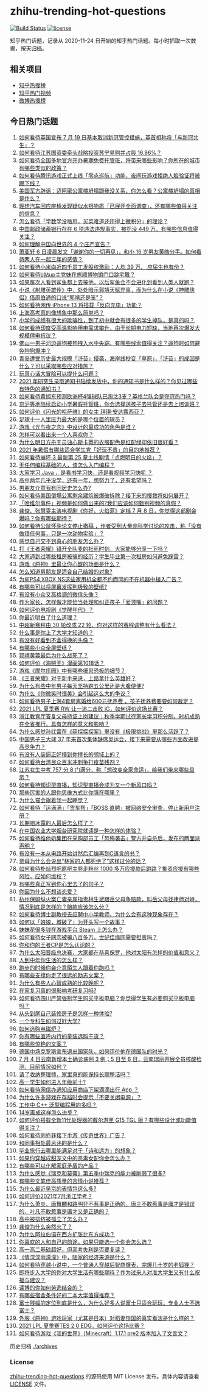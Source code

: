 # zhihu-trending-hot-questions

[![Build Status](https://github.com/justjavac/zhihu-trending-hot-questions/workflows/ci/badge.svg?branch=master)](https://github.com/justjavac/zhihu-trending-hot-questions/actions)
[![license](https://img.shields.io/github/license/justjavac/zhihu-trending-hot-questions)](https://github.com/justjavac/zhihu-trending-hot-questions/blob/master/LICENSE)

知乎热门话题，记录从 2020-11-24 日开始的知乎热门话题。每小时抓取一次数据，按天[归档](./archives)。

## 相关项目

- [知乎热搜榜](https://github.com/justjavac/zhihu-trending-top-search)
- [知乎热门视频](https://github.com/justjavac/zhihu-trending-hot-video)
- [微博热搜榜](https://github.com/justjavac/weibo-trending-hot-search)

## 今日热门话题

<!-- BEGIN -->
<!-- 最后更新时间 Tue Jul 06 2021 14:02:02 GMT+0800 (China Standard Time) -->

1. [如何看待英国宣布 7 月 19
   日基本取消新冠管控措施，英首相称将「与新冠共生」？](https://www.zhihu.com/question/470344047)
2. [如何看待江苏国资委牵头战略投资苏宁易购并占股 16.96%？](https://www.zhihu.com/question/470291430)
3. [如何看待全国多地官方开办暑期免费托管班，将带来哪些影响？你所在的城市有哪些类似的政策？](https://www.zhihu.com/question/469495664)
4. [如何看待腾讯游戏正式上线「零点巡航」功能，夜间玩游戏拒绝人脸验证将被踢下线？](https://www.zhihu.com/question/470166057)
5. [美国军方辟谣：迈阿密公寓楼坍塌跟我没关系，你怎么看？公寓楼坍塌的真相是什么？](https://www.zhihu.com/question/469479306)
6. [理想汽车回应座椅发现疑似水银物质「已展开全面调查」，还有哪些值得关注的信息？](https://www.zhihu.com/question/470160887)
7. [怎么看待「学数学没啥用，买菜难道还用得上微积分」的理论？](https://www.zhihu.com/question/330028623)
8. [中国邮政储蓄银行存在 6 项违法违规事实，被罚没 449
   万，有哪些信息值得关注？](https://www.zhihu.com/question/470180715)
9. [如何理解中国向世界的 4 个庄严宣告？](https://www.zhihu.com/question/469269512)
10. [萧亚轩 6 日凌晨发文「谢谢你的一切再见」，和小 16
    岁男友黄皓分手。如何看待两人在一起三年的感情？](https://www.zhihu.com/question/470346487)
11. [如何看待小米向近四千员工发股权激励：人均 39 万，
    应届生也有份？](https://www.zhihu.com/question/469594067)
12. [如何看待b站up主党妹在旅顺博物馆门口跳宅舞？](https://www.zhihu.com/question/469738970)
13. [如果每次人看到鲨鱼都上去揍他，以后鲨鱼会不会进化到看到人类人就跑？](https://www.zhihu.com/question/469388304)
14. [小说《射雕英雄传》中，处处暗示郭靖天赋异禀，而为什么在小说《神雕侠侣》借周伯通的口说“郭靖还是笨”？](https://www.zhihu.com/question/469671460)
15. [如何看待网传 iPhone 13 将搭载「反向充电」功能？](https://www.zhihu.com/question/470137767)
16. [上海高考真的像想象中那么简单吗？](https://www.zhihu.com/question/461132796)
17. [小学的成绩有很大的欺骗性，到了初中就会有很多的学生掉队，是真的吗？](https://www.zhihu.com/question/433616847)
18. [如何看待印度受高温影响用电需求攀升，由于长期电力短缺，当地再次爆发大规模停电抗议？](https://www.zhihu.com/question/469940844)
19. [佛山一男子河边遛狗被狗拽入水中失踪，有哪些线索值得关注？遛狗时如何避免狗狗爆冲？](https://www.zhihu.com/question/470186017)
20. [青岛遭受历史最大规模「浒苔」侵袭，海岸线秒变「草原」，「浒苔」的成因是什么？可以采取哪些应对措施？](https://www.zhihu.com/question/468731794)
21. [玩真心话大冒险可以提什么问题？](https://www.zhihu.com/question/294716319)
22. [2021
    年研究生录取通知书陆续发放中，你的通知书是什么样的？你见过哪些有特色的通知书？](https://www.zhihu.com/question/463758340)
23. [如何看待黄旭东预测欧洲杯4强球队已淘汰3支？英格兰队会是夺冠热门吗？](https://www.zhihu.com/question/470180410)
24. [京沪等地陆续启动小学暑假托管班，你会选择送孩子去托管还是去上培训班？](https://www.zhihu.com/question/469536387)
25. [如何评价《闪光的哈萨维》的女主 琪琪·安达露西亚？](https://www.zhihu.com/question/465097576)
26. [足球十一人里压力最大的是哪个位置的球员？](https://www.zhihu.com/question/468833811)
27. [游戏《光与夜之恋》中设计的最成功的角色是谁？](https://www.zhihu.com/question/468476422)
28. [怎样可以看出来一个人喜欢你？](https://www.zhihu.com/question/466221460)
29. [为什么明日方舟干员浊心斯卡蒂的衣服配色是红配绿却依旧很好看？](https://www.zhihu.com/question/466888303)
30. [2021 年暑假有哪些适合学生党「好玩不贵」的目的地推荐？](https://www.zhihu.com/question/469476094)
31. [如何看待崩坏 3 最新第 25 章主线剧情「点燃明日的火焰」？](https://www.zhihu.com/question/467124399)
32. [无任何编程基础的人，该怎么入门编程？](https://www.zhihu.com/question/28611887)
33. [大家学习 Java ，是看书学习快，还是看视频学习快呢 ？](https://www.zhihu.com/question/364964514)
34. [高中两年几乎没学，还有一年，想努力了，还有希望吗？](https://www.zhihu.com/question/462084525)
35. [男朋友介意我有同居史怎么办?](https://www.zhihu.com/question/465458023)
36. [如何看待美国倒塌公寓剩余建筑被爆破拆除？接下来的搜救将如何展开？](https://www.zhihu.com/question/470179252)
37. [「哈维尔事件」视频是如何做出来的?我们应该如何甄别视频的真假？](https://www.zhihu.com/question/469908344)
38. [龚俊、张慧雯主演电视剧《你好，火焰蓝》定档 7 月 8
    日，你觉得这部剧会爆吗？你有哪些期待？](https://www.zhihu.com/question/470159833)
39. [如何看待公鼠怀孕论文停止撤稿
    ，作者受到大量非科学讨论的攻击，称「没有做错任何事，只是一次动物实验」？](https://www.zhihu.com/question/470229957)
40. [感觉自己交不到真心的朋友怎么办？](https://www.zhihu.com/question/317167508)
41. [打《王者荣耀》错开全队麦的社死时刻，大家能够分享一下吗？](https://www.zhihu.com/question/467240578)
42. [大家遇到过哪些租房被骗的经历？学生毕业第一次租房如何避免踩雷？](https://www.zhihu.com/question/469950659)
43. [游戏《原神》里最让你心酸的场面是什么？](https://www.zhihu.com/question/462389144)
44. [怎么知道男朋友是适合自己结婚的对象?](https://www.zhihu.com/question/449911702)
45. [为何PS4,XBOX,NS这些家用机全都不约而同的不在机器中植入广告？](https://www.zhihu.com/question/469705352)
46. [有哪些可以将屏幕发挥到极致的壁纸?](https://www.zhihu.com/question/325648700)
47. [有没有小众又高格调的微信头像？](https://www.zhihu.com/question/412524633)
48. [作为家长，怎样做才能恰当处理和纠正孩子「爱顶嘴」的问题？](https://www.zhihu.com/question/461406485)
49. [如何评价电视剧《觉醒年代》？](https://www.zhihu.com/question/392105758)
50. [你最近明白了什么道理？](https://www.zhihu.com/question/431861103)
51. [中超新赛程由 30 轮改成 22
    轮，你对这样的赛程调整有什么看法？](https://www.zhihu.com/question/470208516)
52. [什么事是你上了大学才知道的？](https://www.zhihu.com/question/406491354)
53. [有没有好看到不舍得换的头像？](https://www.zhihu.com/question/368799434)
54. [有哪些小众全屏壁纸？](https://www.zhihu.com/question/440343163)
55. [郭靖黄蓉最后为什么战死了？](https://www.zhihu.com/question/468610755)
56. [如何评价《海贼王》漫画第1018话？](https://www.zhihu.com/question/469303273)
57. [游戏《摩尔庄园》中有哪些细思恐极的细节？](https://www.zhihu.com/question/334609345)
58. [《王者荣耀》对于新手来说，上路拿什么英雄好？](https://www.zhihu.com/question/461187822)
59. [为什么有些中年男子每天坚持跑五公里还是大腹便便?](https://www.zhihu.com/question/457131875)
60. [为什么《你微笑时很美》会引起这么大的争议？](https://www.zhihu.com/question/467798509)
61. [如何看待男子上海4套房离婚给600元抚养费
    ，孩子抚养费要要如何裁定？](https://www.zhihu.com/question/470202472)
62. [2021 LPL 夏季赛 RW 让一追二击败
    iG，如何评价这场比赛？](https://www.zhihu.com/question/470215654)
63. [浙江教育厅答复父母持证上岗建议：秋季学期试行家长学习积分制，时机成熟在全省推行。具有怎样的意义和影响？](https://www.zhihu.com/question/470144683)
64. [为什么感觉孙红雷在《萌探探探案》里没有《极限挑战》里那么活跃了？](https://www.zhihu.com/question/467421033)
65. [中国男子三大球 37
    年来首次集体缺席奥运会，接下来需要从哪些方面改进提高竞争力？](https://www.zhihu.com/question/469581004)
66. [有没有人装逼正好撞到你擅长的领域上的？](https://www.zhihu.com/question/338688699)
67. [如何看待台湾民众百米冲刺争打疫苗残剂？](https://www.zhihu.com/question/469960214)
68. [江苏女生中考 757 分 8
    门满分，称「想改变全家命运」，给我们带来哪些启示？](https://www.zhihu.com/question/470149393)
69. [如何看待知识型直播，知识型直播会成为又一个新风口吗？](https://www.zhihu.com/question/470192255)
70. [那些厉害的人跟你思维方式比你强在哪里？](https://www.zhihu.com/question/444370761)
71. [为什么猫会跟着我一起睡觉？](https://www.zhihu.com/question/460735158)
72. [如何看待「运满满」「货车帮」「BOSS
    直聘」被网络安全审查，停止新用户注册？](https://www.zhihu.com/question/470104949)
73. [长期喝冰露的人最后怎么样了？](https://www.zhihu.com/question/324463577)
74. [在中国农业大学烟台研究院就读是一种怎样的体验？](https://www.zhihu.com/question/395900199)
75. [如何看待维他奶集团在采购部员工「恐怖袭击」警方并自杀后，发布的两面派声明？](https://www.zhihu.com/question/469732478)
76. [有没有一本从电路开始讲然后汇编再到C语言的书？](https://www.zhihu.com/question/469693594)
77. [贾母为什么会说出“林家的人都死绝了”这样过分的话？](https://www.zhihu.com/question/468517059)
78. [如何看待朴灿烈吧原吧主卷走粉丝 1000
    多万应援款后跑路？集资应援有哪些风险，应如何维权？](https://www.zhihu.com/question/469617778)
79. [有哪些真正写到你心里去了的句子？](https://www.zhihu.com/question/281637180)
80. [你因为什么不想谈恋爱？](https://www.zhihu.com/question/467291312)
81. [杭州保姆纵火案亡妻亲属指责林生斌跟岳父母争赔款，叫岳父母找律师对峙，情况到底是怎样的？赔款应该怎么分？](https://www.zhihu.com/question/469306984)
82. [如何看待博士副教授去应聘中小学教师，为什么会有这种现象存在？](https://www.zhihu.com/question/469006927)
83. [如何以「娘娘，城破了」为开头写一个故事？](https://www.zhihu.com/question/455531791)
84. [妹妹花很多钱在游戏平台 Steam 上怎么办？](https://www.zhihu.com/question/467965628)
85. [如何看待女子网恋被骗八百多万，世纪佳缘网需要担责吗？](https://www.zhihu.com/question/470130941)
86. [你和你的王者CP是怎么认识的？](https://www.zhihu.com/question/465183546)
87. [为什么太阳晋级总决赛，大家都在恭喜保罗，他对太阳有怎样的价值和意义？](https://www.zhihu.com/question/469265691)
88. [人到中年你生活的怎么样？](https://www.zhihu.com/question/469317566)
89. [跑步的时候你会介意陌生人跟着你跑吗？](https://www.zhihu.com/question/466187680)
90. [有哪些支撑你走了很远的励志文案？](https://www.zhihu.com/question/460253646)
91. [为什么有些人心智成熟的比较晚呢？](https://www.zhihu.com/question/283077831)
92. [在家复习真的很影响考研复习吗?](https://www.zhihu.com/question/465680815)
93. [如何看待四川严禁强制学生购买平板电脑？你觉得学生有必要购买平板电脑吗？](https://www.zhihu.com/question/469907647)
94. [从头到尾自己装修房子是怎样一种体验?](https://www.zhihu.com/question/31038596)
95. [一个专科生如何过好大学?](https://www.zhihu.com/question/465577553)
96. [如何选购电磁炉？](https://www.zhihu.com/question/19731617)
97. [你有哪些直呼内行的童装选购干货？](https://www.zhihu.com/question/426278534)
98. [有哪些惊艳的文案？](https://www.zhihu.com/question/459587637)
99. [德国中场克罗斯宣布退出国家队，如何评价他在德国队的时光？](https://www.zhihu.com/question/469599762)
100. [7 月 4 日云南新增本土确诊病例 3 例；5 日至 6
     日，云南瑞丽开展全员核酸检测，目前情况如何？](https://www.zhihu.com/question/470089816)
101. [请了收纳整理师，家里真的能保持长期整洁吗？](https://www.zhihu.com/question/446527016)
102. [高一学生如何进入年级前十?](https://www.zhihu.com/question/426078063)
103. [如何看待网信办通知应用商店下架滴滴出行 App ？](https://www.zhihu.com/question/470015739)
104. [为什么许多游戏在存档时会提示「不要关闭电源」？](https://www.zhihu.com/question/469514688)
105. [工作中 C++ 泛型编程用的多吗？](https://www.zhihu.com/question/22994182)
106. [14岁画成这样怎么进步？](https://www.zhihu.com/question/469372036)
107. [如何评价搭载全新11代处理器的戴尔游匣 G15 TGL
     版？有哪些设计或功能值得关注？](https://www.zhihu.com/question/466820785)
108. [如何看待刘亦菲接下手游《传奇世界》广告？](https://www.zhihu.com/question/469422532)
109. [和同事相处最忌讳的是什么？](https://www.zhihu.com/question/294492493)
110. [毕业旅行去哪里能满足对于「诗和远方」的想象？](https://www.zhihu.com/question/461563310)
111. [如果你穿越成甜宠文中的恶毒女配你会怎么办？](https://www.zhihu.com/question/367845869)
112. [有哪些可以化解家庭矛盾的产品？](https://www.zhihu.com/question/463153615)
113. [为什么感觉《瑞克和莫蒂》第五季中瑞克的能力被削弱了很多?](https://www.zhihu.com/question/466419064)
114. [有哪些文笔佳高质量的言情小说推荐？](https://www.zhihu.com/question/35334758)
115. [为什么最近吴京的表情包这么多?](https://www.zhihu.com/question/459051105)
116. [如何评价2021年7月浙江学考？](https://www.zhihu.com/question/438511758)
117. [为什么萧炎、唐舞麟和路明非不惹事是正确的，唐三不敢惹事是庸才是错误的，叶凡不敢惹事是庸才又是正确的？](https://www.zhihu.com/question/469255466)
118. [高中被排挤被孤立了怎么办？](https://www.zhihu.com/question/466031743)
119. [龚俊为什么突然火了？](https://www.zhihu.com/question/469659869)
120. [为什么阿拉伯语在西方扩张比东方成功？](https://www.zhihu.com/question/464466767)
121. [你喜欢的人和自己的前途，如果只能选一个你会怎么选？](https://www.zhihu.com/question/469180114)
122. [高一高二基础超好，但高考失利是否要复读？](https://www.zhihu.com/question/467953916)
123. [《情深深雨濛濛》中，陆家的经济来源是什么？](https://www.zhihu.com/question/54479741)
124. [如何看待穿越小说中，一个普通人穿越后智商爆表，完爆几十岁的老狐狸？](https://www.zhihu.com/question/376857581)
125. [即将步入大学的你对大学生活有哪些期待？作为过来人对准大学生又有什么祝福与建议？](https://www.zhihu.com/question/469460738)
126. [读博的你如何劳逸结合的？](https://www.zhihu.com/question/460861080)
127. [有哪些宿舍条件好的二本大学值得推荐？](https://www.zhihu.com/question/405920733)
128. [富士残幅的定位到底是什么，为什么好多人说富士只适合玩玩，专业人士不选富士？](https://www.zhihu.com/question/470044599)
129. [外服《原神》游戏玩家（尤其是日本）对稻妻锁国的真实看法是什么样的？](https://www.zhihu.com/question/469647926)
130. [2021 LPL 夏季赛TES 2:0
     EDG，如何评价这场比赛？](https://www.zhihu.com/question/469986525)
131. [如何看待游戏《我的世界》（Minecraft）1.17.1 pre2
     版本加入了文言文？](https://www.zhihu.com/question/469226186)

<!-- END -->

历史归档 [./archives](./archives)

### License

[zhihu-trending-hot-questions](https://github.com/justjavac/zhihu-trending-hot-questions)
的源码使用 MIT License 发布。具体内容请查看 [LICENSE](./LICENSE) 文件。

